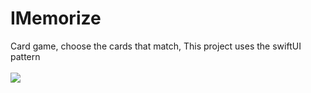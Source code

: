 # IMemorize
Card game, choose the cards that match,
This project uses the swiftUI pattern</br></br>
<img src="https://localoeste.com.br/ServidorDocumentos/ucloud/direct/view.php?s=rv&/Captura_de_Tela_2021-07-05_às_18.11.33.png"></img>

